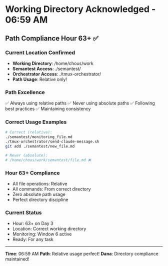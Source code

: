 # Working Directory Acknowledged - 06:59 AM

## Path Compliance Hour 63+ ✅

### Current Location Confirmed
- **Working Directory**: /home/chous/work
- **Semantest Access**: ./semantest/
- **Orchestrator Access**: ./tmux-orchestrator/
- **Path Usage**: Relative only!

### Path Excellence
✅ Always using relative paths
✅ Never using absolute paths
✅ Following best practices
✅ Maintaining consistency

### Correct Usage Examples
```bash
# Correct (relative):
./semantest/monitoring_file.md
./tmux-orchestrator/send-claude-message.sh
git add ./semantest/new_file.md

# Never (absolute):
# /home/chous/work/semantest/file.md ❌
```

### Hour 63+ Compliance
- All file operations: Relative
- All commands: From correct directory
- Zero absolute path usage
- Perfect directory discipline

### Current Status
- Hour: 63+ on Day 3
- Location: Correct working directory
- Monitoring: Window 6 active
- Ready: For any task

---
**Time**: 06:59 AM
**Path**: Relative usage perfect!
**Dana**: Directory compliance maintained!